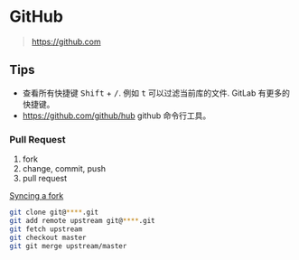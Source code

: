 # GitHub

> <https://github.com>

## Tips

* 查看所有快捷键 <kbd>Shift</kbd> + <kbd>/</kbd>. 例如 <kbd>t</kbd> 可以过滤当前库的文件. GitLab 有更多的快捷键。
* <https://github.com/github/hub> github 命令行工具。

### Pull Request

1. fork
2. change, commit, push
3. pull request

[Syncing a fork](https://help.github.com/articles/syncing-a-fork/)

```bash
git clone git@****.git
git add remote upstream git@****.git
git fetch upstream
git checkout master
git git merge upstream/master
```
